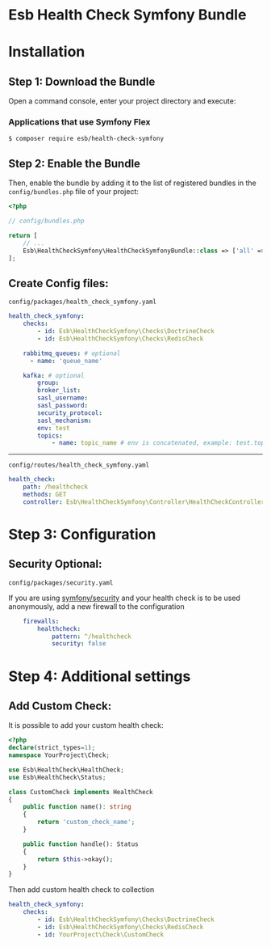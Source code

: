 Esb Health Check Symfony Bundle
=================================

Installation
============

Step 1: Download the Bundle
----------------------------------
Open a command console, enter your project directory and execute:

###  Applications that use Symfony Flex

```console
$ composer require esb/health-check-symfony
```


Step 2: Enable the Bundle
----------------------------------
Then, enable the bundle by adding it to the list of registered bundles
in the `config/bundles.php` file of your project:

```php
<?php

// config/bundles.php

return [
    // ...
    Esb\HealthCheckSymfony\HealthCheckSymfonyBundle::class => ['all' => true],    
];
```

Create Config files:
----------------------------------
`config/packages/health_check_symfony.yaml`

```yaml
health_check_symfony:
    checks:
        - id: Esb\HealthCheckSymfony\Checks\DoctrineCheck
        - id: Esb\HealthCheckSymfony\Checks\RedisCheck

    rabbitmq_queues: # optional
      - name: 'queue_name'

    kafka: # optional
        group:
        broker_list:
        sasl_username:
        sasl_password:
        security_protocol:
        sasl_mechanism:
        env: test
        topics:
            - name: topic_name # env is concatenated, example: test.topic_name
```

----------------------------------
`config/routes/health_check_symfony.yaml`

```yaml
health_check:
    path: /healthcheck
    methods: GET
    controller: Esb\HealthCheckSymfony\Controller\HealthCheckController::index

```

Step 3: Configuration
=============

Security Optional:
----------------------------------
`config/packages/security.yaml`

If you are using [symfony/security](https://symfony.com/doc/current/security.html) and your health check is to be used anonymously, add a new firewall to the configuration

```yaml
    firewalls:
        healthcheck:
            pattern: ^/healthcheck
            security: false
```

Step 4: Additional settings
=============

Add Custom Check:
----------------------------------
It is possible to add your custom health check:

```php
<?php
declare(strict_types=1);
namespace YourProject\Check;

use Esb\HealthCheck\HealthCheck;
use Esb\HealthCheck\Status;

class CustomCheck implements HealthCheck
{
    public function name(): string
    {
        return 'custom_check_name';
    }

    public function handle(): Status
    {
        return $this->okay();
    }
}
```

Then add custom health check to collection

```yaml
health_check_symfony:
    checks:
        - id: Esb\HealthCheckSymfony\Checks\DoctrineCheck
        - id: Esb\HealthCheckSymfony\Checks\RedisCheck
        - id: YourProject\Check\CustomCheck
```
